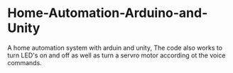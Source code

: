# Home-Automation-Arduino-and-Unity
A home automation system with arduin and unity, The code also works to turn LED's on and off as well as turn a servro motor according ot the voice commands.
